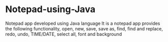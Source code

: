 # Notepad-using-Java
Notepad app developed using Java language 
It is a notepad app provides the following functionality, open, new, save, save as, find, find and replace, redo, undo, TIME/DATE, select all, font and background
